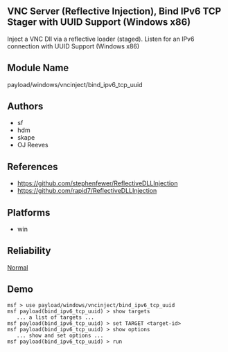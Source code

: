 ## VNC Server (Reflective Injection), Bind IPv6 TCP Stager with UUID Support (Windows x86)

Inject a VNC Dll via a reflective loader (staged). Listen 
for an IPv6 connection with UUID Support (Windows x86)


## Module Name
payload/windows/vncinject/bind_ipv6_tcp_uuid

## Authors
* sf
* hdm
* skape
* OJ Reeves


## References
* https://github.com/stephenfewer/ReflectiveDLLInjection
* https://github.com/rapid7/ReflectiveDLLInjection




## Platforms
* win

## Reliability
[Normal](https://github.com/rapid7/metasploit-framework/wiki/Exploit-Ranking)

## Demo

```
msf > use payload/windows/vncinject/bind_ipv6_tcp_uuid
msf payload(bind_ipv6_tcp_uuid) > show targets
   ... a list of targets ...
msf payload(bind_ipv6_tcp_uuid) > set TARGET <target-id>
msf payload(bind_ipv6_tcp_uuid) > show options
   ... show and set options ...
msf payload(bind_ipv6_tcp_uuid) > run
```
    
    